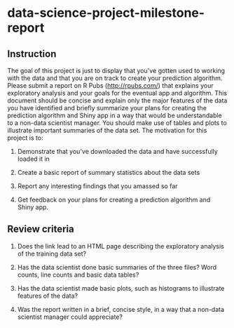 # data-science-project-milestone-report

## Instruction

The goal of this project is just to display that you've gotten used to working with the data and that you are on track to create your prediction algorithm. Please submit a report on R Pubs (http://rpubs.com/) that explains your exploratory analysis and your goals for the eventual app and algorithm. This document should be concise and explain only the major features of the data you have identified and briefly summarize your plans for creating the prediction algorithm and Shiny app in a way that would be understandable to a non-data scientist manager. You should make use of tables and plots to illustrate important summaries of the data set. The motivation for this project is to: 

1. Demonstrate that you've downloaded the data and have successfully loaded it in

2. Create a basic report of summary statistics about the data sets

3. Report any interesting findings that you amassed so far

4. Get feedback on your plans for creating a prediction algorithm and Shiny app. 


## Review criteria

1. Does the link lead to an HTML page describing the exploratory analysis of the training data set?

2. Has the data scientist done basic summaries of the three files? Word counts, line counts and basic data tables?

3. Has the data scientist made basic plots, such as histograms to illustrate features of the data?

4. Was the report written in a brief, concise style, in a way that a non-data scientist manager could appreciate?


